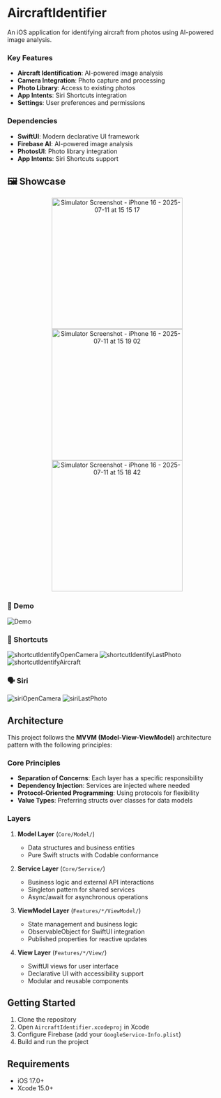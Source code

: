 # AircraftIdentifier

An iOS application for identifying aircraft from photos using AI-powered image analysis.

### Key Features

- **Aircraft Identification**: AI-powered image analysis
- **Camera Integration**: Photo capture and processing
- **Photo Library**: Access to existing photos
- **App Intents**: Siri Shortcuts integration
- **Settings**: User preferences and permissions

### Dependencies

- **SwiftUI**: Modern declarative UI framework
- **Firebase AI**: AI-powered image analysis
- **PhotosUI**: Photo library integration
- **App Intents**: Siri Shortcuts support

## 🖼️ Showcase

<p align="center">
    <img alt="Simulator Screenshot - iPhone 16 - 2025-07-11 at 15 15 17" src="https://github.com/user-attachments/assets/5f290c88-992b-4dfe-988f-afbfc4eef02d" width="300" />
    <img alt="Simulator Screenshot - iPhone 16 - 2025-07-11 at 15 19 02" src="https://github.com/user-attachments/assets/101c4121-72a4-43fa-adc6-65c7b2be2239" width="300" />
    <img alt="Simulator Screenshot - iPhone 16 - 2025-07-11 at 15 18 42" src="https://github.com/user-attachments/assets/251ab463-d2b5-4720-8484-fc91089d16e6" width="300" />
</p>

### 🎥 Demo

![Demo](https://github.com/user-attachments/assets/baeeed8d-4838-446b-a0c7-07306285a5ff)

### 🧩 Shortcuts
![shortcutIdentifyOpenCamera](https://github.com/user-attachments/assets/c9b22eee-3e04-4705-9495-0f8a774bef2b)
![shortcutIdentifyLastPhoto](https://github.com/user-attachments/assets/7f7dec99-5548-4562-aceb-b1489bc74ab3)
![shortcutIdentifyAircraft](https://github.com/user-attachments/assets/569c6340-9f79-496c-911b-c4b36709a1d4)

### 🗣 Siri
![siriOpenCamera](https://github.com/user-attachments/assets/f1a2903b-f1d1-44e3-9209-eb3638cd08ec)
![siriLastPhoto](https://github.com/user-attachments/assets/527ef3b8-35aa-4d25-a7a3-590918b18cf6)



## Architecture

This project follows the **MVVM (Model-View-ViewModel)** architecture pattern with the following principles:

### Core Principles
- **Separation of Concerns**: Each layer has a specific responsibility
- **Dependency Injection**: Services are injected where needed
- **Protocol-Oriented Programming**: Using protocols for flexibility
- **Value Types**: Preferring structs over classes for data models

### Layers

1. **Model Layer** (`Core/Model/`)
   - Data structures and business entities
   - Pure Swift structs with Codable conformance

2. **Service Layer** (`Core/Service/`)
   - Business logic and external API interactions
   - Singleton pattern for shared services
   - Async/await for asynchronous operations

3. **ViewModel Layer** (`Features/*/ViewModel/`)
   - State management and business logic
   - ObservableObject for SwiftUI integration
   - Published properties for reactive updates

4. **View Layer** (`Features/*/View/`)
   - SwiftUI views for user interface
   - Declarative UI with accessibility support
   - Modular and reusable components

## Getting Started

1. Clone the repository
2. Open `AircraftIdentifier.xcodeproj` in Xcode
3. Configure Firebase (add your `GoogleService-Info.plist`)
4. Build and run the project

## Requirements

- iOS 17.0+
- Xcode 15.0+
